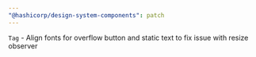 ```yaml
---
"@hashicorp/design-system-components": patch
---
```


`Tag` - Align fonts for overflow button and static text to fix issue with resize observer